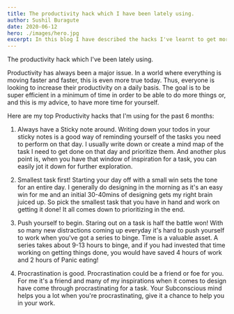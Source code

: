 ```yaml
---
title: The productivity hack which I have been lately using.
author: Sushil Buragute
date: 2020-06-12
hero: ./images/hero.jpg
excerpt: In this blog I have described the hacks I've learnt to get more done through the day!
---
```


The productivity hack which I've been lately using.

Productivity has always been a major issue. In a world where everything is moving faster and faster, this is even more true today. Thus, everyone is looking to increase their productivity on a daily basis. The goal is to be super efficient in a minimum of time in order to be able to do more things or, and this is my advice, to have more time for yourself.

Here are my top Productivity hacks that I'm using for the past 6 months:

1. Always have a Sticky note around.
   Writing down your todos in your sticky notes is a good way of reminding yourself of the tasks you need to perform on that day. I usually write down or create a mind map of the task I need to get done on that day and prioritize them. And another plus point is, when you have that window of inspiration for a task, you can easily jot it down for further exploration.

2. Smallest task first!
   Starting your day off with a small win sets the tone for an entire day. I generally do designing in the morning as it's an easy win for me and an initial 30-40mins of designing gets my right brain juiced up. So pick the smallest task that you have in hand and work on getting it done! It all comes down to prioritizing in the end.

3. Push yourself to begin.
   Staring out on a task is half the battle won! With so many new distractions coming up everyday it's hard to push yourself to work when you've got a series to binge. Time is a valuable asset. A series takes about 9-13 hours to binge, and if you had invested that time working on getting things done, you would have saved 4 hours of work and 2 hours of Panic eating!

4. Procrastination is good.
   Procrastination could be a friend or foe for you. For me it's a friend and many of my inspirations when it comes to design have come through procrastinating for a task. Your Subconscious mind helps you a lot when you're procrastinating, give it a chance to help you in your work.
